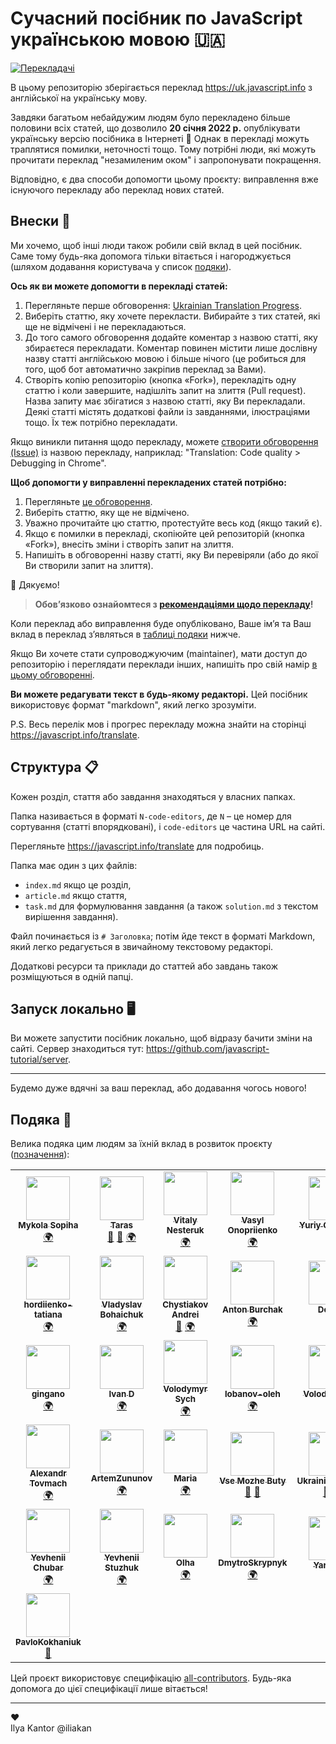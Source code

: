 # Сучасний посібник по JavaScript українською мовою 🇺🇦
<!-- ALL-CONTRIBUTORS-BADGE:START - Do not remove or modify this section -->
[![Перекладачі](https://img.shields.io/badge/all_contributors-36-orange.svg?style=flat-square)](#подяка-)
<!-- ALL-CONTRIBUTORS-BADGE:END -->

В цьому репозиторію зберігається переклад <https://uk.javascript.info> з англійської на українську мову.

Завдяки багатьом небайдужим людям було перекладено більше половини всіх статей, що дозволило **20 січня 2022 р.** опублікувати українську версію посібника в Інтернеті 🎉 Однак в перекладі можуть траплятися помилки, неточності тощо. Тому потрібні люди, які можуть прочитати переклад "незамиленим оком" і запропонувати покращення.

Відповідно, є два способи допомогти цьому проєкту: виправлення вже існуючого перекладу або переклад нових статей.

## Внески 💚

Ми хочемо, щоб інші люди також робили свій вклад в цей посібник. Саме тому будь-яка допомога тільки вітається і нагороджується (шляхом додавання користувача у список [подяки](#подяка-)).

**Ось як ви можете допомогти в перекладі статей:**

1. Перегляньте перше обговорення: [Ukrainian Translation Progress](https://github.com/javascript-tutorial/uk.javascript.info/issues/1).
1. Виберіть статтю, яку хочете перекласти. Вибирайте з тих статей, які ще не відмічені і не перекладаються.
1. До того самого обговорення додайте коментар з назвою статті, яку збираєтеся перекладати. Коментар повинен містити лише дослівну назву статті англійською мовою і більше нічого (це робиться для того, щоб бот автоматично закріпив переклад за Вами).
1. Створіть копію репозиторію (кнопка «Fork»), перекладіть одну статтю і коли завершите, надішліть запит на злиття (Pull request). Назва запиту має збігатися з назвою статті, яку Ви перекладали. Деякі статті містять додаткові файли із завданнями, ілюстраціями тощо. Їх теж потрібно перекладати.

Якщо виникли питання щодо перекладу, можете [створити обговорення (Issue)](https://github.com/javascript-tutorial/uk.javascript.info/issues/new) із назвою перекладу, наприклад: "Translation: Code quality > Debugging in Chrome".

**Щоб допомогти у виправленні перекладених статей потрібно:**

1. Перегляньте [це обговорення](https://github.com/javascript-tutorial/uk.javascript.info/issues/281).
1. Виберіть статтю, яку ще не відмічено.
1. Уважно прочитайте цю статтю, протестуйте весь код (якщо такий є).
1. Якщо є помилки в перекладі, скопіюйте цей репозиторій (кнопка «Fork»), внесіть зміни і створіть запит на злиття.
1. Напишіть в обговоренні назву статті, яку Ви перевіряли (або до якої Ви створили запит на злиття).

🎉 Дякуємо!

> **Обов’язково ознайомтеся з [рекомендаціями щодо перекладу](https://github.com/javascript-tutorial/uk.javascript.info/blob/master/TRANSLATION.md)!**

Коли переклад або виправлення буде опубліковано, Ваше ім’я та Ваш вклад в переклад з’являться в [таблиці подяки](#подяка-) нижче.

Якщо Ви хочете стати супроводжуючим (maintainer), мати доступ до репозиторію і переглядати переклади інших, напишіть про свій намір [в цьому обговоренні](https://github.com/javascript-tutorial/uk.javascript.info/issues/169).

**Ви можете редагувати текст в будь-якому редакторі.** Цей посібник використовує формат "markdown", який легко зрозуміти.

P.S. Весь перелік мов і прогрес перекладу можна знайти на сторінці <https://javascript.info/translate>.

## Структура 📋

Кожен розділ, стаття або завдання знаходяться у власних папках.

Папка називається в форматі `N-code-editors`, де `N` – це номер для сортування (статті впорядковані), і `code-editors` це частина URL на сайті.

Перегляньте <https://javascript.info/translate> для подробиць.

Папка має один з цих файлів:

- `index.md` якщо це розділ,
- `article.md` якщо стаття,
- `task.md` для формулювання завдання (а також `solution.md` з текстом вирішення завдання).

Файл починається із `# Заголовка`; потім йде текст в форматі Markdown, який легко редагується в звичайному текстовому редакторі.

Додаткові ресурси та приклади до статтей або завдань також розміщуються в одній папці.

## Запуск локально 🖥

Ви можете запустити посібник локально, щоб відразу бачити зміни на сайті.
Сервер знаходиться тут: <https://github.com/javascript-tutorial/server>.

---
Будемо дуже вдячні за ваш переклад, або додавання чогось нового!

## Подяка 🙏

Велика подяка цим людям за їхній вклад в розвиток проєкту ([позначення](https://allcontributors.org/docs/en/emoji-key)):

<!-- ALL-CONTRIBUTORS-LIST:START - Do not remove or modify this section -->
<!-- prettier-ignore-start -->
<!-- markdownlint-disable -->
<table>
  <tr>
    <td align="center"><a href="https://www.linkedin.com/in/m-sopiha/"><img src="https://avatars.githubusercontent.com/u/20689588?v=4?s=70" width="70px;" alt=""/><br /><sub><b>Mykola Sopiha</b></sub></a><br /><a href="#translation-MykolaSopiha" title="Translation">🌍</a></td>
    <td align="center"><a href="https://github.com/tarasyyyk"><img src="https://avatars0.githubusercontent.com/u/20100011?v=4?s=70" width="70px;" alt=""/><br /><sub><b>Taras</b></sub></a><br /><a href="#maintenance-tarasyyyk" title="Maintenance">🚧</a> <a href="https://github.com/javascript-tutorial/uk.javascript.info/pulls?q=is%3Apr+reviewed-by%3Atarasyyyk" title="Reviewed Pull Requests">👀</a> <a href="#translation-tarasyyyk" title="Translation">🌍</a></td>
    <td align="center"><a href="https://github.com/Nordtonito"><img src="https://avatars.githubusercontent.com/u/43732023?v=4?s=70" width="70px;" alt=""/><br /><sub><b>Vitaly Nesteruk</b></sub></a><br /><a href="#translation-Nordtonito" title="Translation">🌍</a></td>
    <td align="center"><a href="https://github.com/Regnised"><img src="https://avatars.githubusercontent.com/u/2588425?v=4?s=70" width="70px;" alt=""/><br /><sub><b>Vasyl Onopriienko</b></sub></a><br /><a href="#translation-Regnised" title="Translation">🌍</a></td>
    <td align="center"><a href="https://github.com/Zim123"><img src="https://avatars2.githubusercontent.com/u/1306750?v=4?s=70" width="70px;" alt=""/><br /><sub><b>Yuriy Ostapyuk</b></sub></a><br /><a href="#translation-Zim123" title="Translation">🌍</a></td>
    <td align="center"><a href="https://github.com/alexgalkin"><img src="https://avatars0.githubusercontent.com/u/1190812?v=4?s=70" width="70px;" alt=""/><br /><sub><b>Alex Galkin</b></sub></a><br /><a href="#translation-alexgalkin" title="Translation">🌍</a> <a href="#ideas-alexgalkin" title="Ideas, Planning, & Feedback">🤔</a></td>
    <td align="center"><a href="https://github.com/stas-dolgachov"><img src="https://avatars.githubusercontent.com/u/9461925?v=4?s=70" width="70px;" alt=""/><br /><sub><b>Stanislav</b></sub></a><br /><a href="#translation-stas-dolgachov" title="Translation">🌍</a> <a href="https://github.com/javascript-tutorial/uk.javascript.info/pulls?q=is%3Apr+reviewed-by%3Astas-dolgachov" title="Reviewed Pull Requests">👀</a></td>
  </tr>
  <tr>
    <td align="center"><a href="https://github.com/hordiienko-tatiana"><img src="https://avatars.githubusercontent.com/u/49336627?v=4?s=70" width="70px;" alt=""/><br /><sub><b>hordiienko-tatiana</b></sub></a><br /><a href="#translation-hordiienko-tatiana" title="Translation">🌍</a></td>
    <td align="center"><a href="https://github.com/Purusah"><img src="https://avatars.githubusercontent.com/u/16886633?v=4?s=70" width="70px;" alt=""/><br /><sub><b>Vladyslav Bohaichuk</b></sub></a><br /><a href="#translation-Purusah" title="Translation">🌍</a></td>
    <td align="center"><a href="https://github.com/chizzzy"><img src="https://avatars.githubusercontent.com/u/34280137?v=4?s=70" width="70px;" alt=""/><br /><sub><b>Chystiakov Andrei</b></sub></a><br /><a href="#ideas-chizzzy" title="Ideas, Planning, & Feedback">🤔</a> <a href="#translation-chizzzy" title="Translation">🌍</a></td>
    <td align="center"><a href="https://github.com/AntonBurchak"><img src="https://avatars.githubusercontent.com/u/47831897?v=4?s=70" width="70px;" alt=""/><br /><sub><b>Anton Burchak</b></sub></a><br /><a href="#translation-AntonBurchak" title="Translation">🌍</a></td>
    <td align="center"><a href="https://github.com/dDenysS"><img src="https://avatars0.githubusercontent.com/u/23075870?v=4?s=70" width="70px;" alt=""/><br /><sub><b>Denys</b></sub></a><br /><a href="#translation-dDenysS" title="Translation">🌍</a></td>
    <td align="center"><a href="https://github.com/Tuoris"><img src="https://avatars.githubusercontent.com/u/16479460?v=4?s=70" width="70px;" alt=""/><br /><sub><b>Tuoris</b></sub></a><br /><a href="#translation-Tuoris" title="Translation">🌍</a></td>
    <td align="center"><a href="https://github.com/didostap"><img src="https://avatars.githubusercontent.com/u/49234191?v=4?s=70" width="70px;" alt=""/><br /><sub><b>Ostap Dribniuk</b></sub></a><br /><a href="#translation-didostap" title="Translation">🌍</a></td>
  </tr>
  <tr>
    <td align="center"><a href="https://github.com/gingano"><img src="https://avatars.githubusercontent.com/u/47160813?v=4?s=70" width="70px;" alt=""/><br /><sub><b>gingano</b></sub></a><br /><a href="#translation-gingano" title="Translation">🌍</a></td>
    <td align="center"><a href="https://github.com/Vanchurick"><img src="https://avatars.githubusercontent.com/u/43196449?v=4?s=70" width="70px;" alt=""/><br /><sub><b>Ivan D</b></sub></a><br /><a href="#translation-Vanchurick" title="Translation">🌍</a></td>
    <td align="center"><a href="https://github.com/VolodymyrSSS"><img src="https://avatars.githubusercontent.com/u/49289546?v=4?s=70" width="70px;" alt=""/><br /><sub><b>Volodymyr Sych</b></sub></a><br /><a href="#translation-VolodymyrSSS" title="Translation">🌍</a></td>
    <td align="center"><a href="https://github.com/lobanov-oleh"><img src="https://avatars0.githubusercontent.com/u/53055773?v=4?s=70" width="70px;" alt=""/><br /><sub><b>lobanov-oleh</b></sub></a><br /><a href="#translation-lobanov-oleh" title="Translation">🌍</a></td>
    <td align="center"><a href="https://github.com/hypeofpipe"><img src="https://avatars.githubusercontent.com/u/14982064?v=4?s=70" width="70px;" alt=""/><br /><sub><b>Volodymyr V.</b></sub></a><br /><a href="#translation-hypeofpipe" title="Translation">🌍</a></td>
    <td align="center"><a href="https://github.com/Tarkeasy"><img src="https://avatars.githubusercontent.com/u/36696571?v=4?s=70" width="70px;" alt=""/><br /><sub><b>Taras Kulchytskyi</b></sub></a><br /><a href="#translation-Tarkeasy" title="Translation">🌍</a></td>
    <td align="center"><a href="http://stepansuvorov.com/blog/"><img src="https://avatars1.githubusercontent.com/u/1526680?v=4?s=70" width="70px;" alt=""/><br /><sub><b>Stepan Suvorov</b></sub></a><br /><a href="#translation-stevermeister" title="Translation">🌍</a></td>
  </tr>
  <tr>
    <td align="center"><a href="https://alexandrtovmach.com"><img src="https://avatars0.githubusercontent.com/u/28801003?v=4?s=70" width="70px;" alt=""/><br /><sub><b>Alexandr Tovmach</b></sub></a><br /><a href="#translation-alexandrtovmach" title="Translation">🌍</a></td>
    <td align="center"><a href="https://github.com/ArtemZununov"><img src="https://avatars1.githubusercontent.com/u/12086644?v=4?s=70" width="70px;" alt=""/><br /><sub><b>ArtemZununov</b></sub></a><br /><a href="#translation-ArtemZununov" title="Translation">🌍</a></td>
    <td align="center"><a href="https://github.com/MariaTar"><img src="https://avatars.githubusercontent.com/u/22173769?v=4?s=70" width="70px;" alt=""/><br /><sub><b>Maria</b></sub></a><br /><a href="#translation-MariaTar" title="Translation">🌍</a></td>
    <td align="center"><a href="https://github.com/vsemozhetbyt"><img src="https://avatars1.githubusercontent.com/u/10393198?v=4?s=70" width="70px;" alt=""/><br /><sub><b>Vse Mozhe Buty</b></sub></a><br /><a href="https://github.com/javascript-tutorial/uk.javascript.info/pulls?q=is%3Apr+reviewed-by%3Avsemozhetbyt" title="Reviewed Pull Requests">👀</a> <a href="#ideas-vsemozhetbyt" title="Ideas, Planning, & Feedback">🤔</a></td>
    <td align="center"><a href="https://github.com/UkrainianCitizen"><img src="https://avatars2.githubusercontent.com/u/31314423?v=4?s=70" width="70px;" alt=""/><br /><sub><b>UkrainianCitizen</b></sub></a><br /><a href="#ideas-UkrainianCitizen" title="Ideas, Planning, & Feedback">🤔</a> <a href="https://github.com/javascript-tutorial/uk.javascript.info/pulls?q=is%3Apr+reviewed-by%3AUkrainianCitizen" title="Reviewed Pull Requests">👀</a></td>
    <td align="center"><a href="https://github.com/OlhaBrozhenets"><img src="https://avatars.githubusercontent.com/u/40391635?v=4?s=70" width="70px;" alt=""/><br /><sub><b>Olha Brozhenets</b></sub></a><br /><a href="#translation-OlhaBrozhenets" title="Translation">🌍</a></td>
    <td align="center"><a href="https://github.com/Mouu9"><img src="https://avatars.githubusercontent.com/u/97622707?v=4?s=70" width="70px;" alt=""/><br /><sub><b>Mouu9</b></sub></a><br /><a href="https://github.com/javascript-tutorial/uk.javascript.info/issues?q=author%3AMouu9" title="Bug reports">🐛</a></td>
  </tr>
  <tr>
    <td align="center"><a href="https://github.com/jeneg"><img src="https://avatars.githubusercontent.com/u/2821652?v=4?s=70" width="70px;" alt=""/><br /><sub><b>Yevhenii Chubar</b></sub></a><br /><a href="#translation-jeneg" title="Translation">🌍</a></td>
    <td align="center"><a href="https://github.com/astropsy999"><img src="https://avatars.githubusercontent.com/u/10748203?v=4?s=70" width="70px;" alt=""/><br /><sub><b>Yevhenii Stuzhuk</b></sub></a><br /><a href="#translation-astropsy999" title="Translation">🌍</a></td>
    <td align="center"><a href="https://github.com/Lelihelija"><img src="https://avatars.githubusercontent.com/u/68015684?v=4?s=70" width="70px;" alt=""/><br /><sub><b>Olha</b></sub></a><br /><a href="#translation-Lelihelija" title="Translation">🌍</a></td>
    <td align="center"><a href="https://github.com/DmytroSkrypnyk"><img src="https://avatars.githubusercontent.com/u/46841342?v=4?s=70" width="70px;" alt=""/><br /><sub><b>DmytroSkrypnyk</b></sub></a><br /><a href="#translation-DmytroSkrypnyk" title="Translation">🌍</a></td>
    <td align="center"><a href="http://Instagram.com/yaroslavom"><img src="https://avatars.githubusercontent.com/u/72073598?v=4?s=70" width="70px;" alt=""/><br /><sub><b>Yaroslav</b></sub></a><br /><a href="https://github.com/javascript-tutorial/uk.javascript.info/issues?q=author%3Ayaroslavom" title="Bug reports">🐛</a></td>
    <td align="center"><a href="https://github.com/ilvl"><img src="https://avatars.githubusercontent.com/u/16276298?v=4?s=70" width="70px;" alt=""/><br /><sub><b>ilvl</b></sub></a><br /><a href="https://github.com/javascript-tutorial/uk.javascript.info/issues?q=author%3Ailvl" title="Bug reports">🐛</a></td>
    <td align="center"><a href="https://hasiuk.netlify.com"><img src="https://avatars.githubusercontent.com/u/27961118?v=4?s=70" width="70px;" alt=""/><br /><sub><b>Yurii Hasiuk</b></sub></a><br /><a href="#translation-yugako" title="Translation">🌍</a></td>
  </tr>
  <tr>
    <td align="center"><a href="https://github.com/PavloKokhaniuk"><img src="https://avatars.githubusercontent.com/u/81250556?v=4?s=70" width="70px;" alt=""/><br /><sub><b>PavloKokhaniuk</b></sub></a><br /><a href="https://github.com/javascript-tutorial/uk.javascript.info/issues?q=author%3APavloKokhaniuk" title="Bug reports">🐛</a></td>
  </tr>
</table>

<!-- markdownlint-restore -->
<!-- prettier-ignore-end -->

<!-- ALL-CONTRIBUTORS-LIST:END -->

Цей проєкт використовує специфікацію [all-contributors](https://github.com/all-contributors/all-contributors). Будь-яка допомога до цієї специфікації лише вітається!

---  
♥  
Ilya Kantor @iliakan
